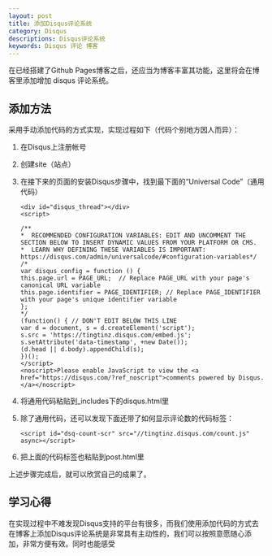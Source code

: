 ```yaml
---
layout: post
title: 添加Disqus评论系统
category: Disqus
descriptions: Disqus评论系统
keywords: Disqus 评论 博客
---
```


在已经搭建了Github Pages博客之后，还应当为博客丰富其功能，这里将会在博客里添加增加 disqus 评论系统。

<!-- more --> 

## 添加方法

采用手动添加代码的方式实现，实现过程如下（代码个别地方因人而异）：

1. 在Disqus上注册帐号

2. 创建site（站点）

3. 在接下来的页面的安装Disqus步骤中，找到最下面的“Universal Code”（通用代码）

   ```
   <div id="disqus_thread"></div>
   <script>

   /**
   *  RECOMMENDED CONFIGURATION VARIABLES: EDIT AND UNCOMMENT THE SECTION BELOW TO INSERT DYNAMIC VALUES FROM YOUR PLATFORM OR CMS.
   *  LEARN WHY DEFINING THESE VARIABLES IS IMPORTANT: https://disqus.com/admin/universalcode/#configuration-variables*/
   /*
   var disqus_config = function () {
   this.page.url = PAGE_URL;  // Replace PAGE_URL with your page's canonical URL variable
   this.page.identifier = PAGE_IDENTIFIER; // Replace PAGE_IDENTIFIER with your page's unique identifier variable
   };
   */
   (function() { // DON'T EDIT BELOW THIS LINE
   var d = document, s = d.createElement('script');
   s.src = 'https://tingtinz.disqus.com/embed.js';
   s.setAttribute('data-timestamp', +new Date());
   (d.head || d.body).appendChild(s);
   })();
   </script>
   <noscript>Please enable JavaScript to view the <a href="https://disqus.com/?ref_noscript">comments powered by Disqus.</a></noscript>
   ```

4. 将通用代码粘贴到_includes下的disqus.html里

5. 除了通用代码，还可以发现下面还带了如何显示评论数的代码标签：

   ```
   <script id="dsq-count-scr" src="//tingtinz.disqus.com/count.js" async></script>
   ```

6. 把上面的代码标签也粘贴到post.html里

上述步骤完成后，就可以欣赏自己的成果了。

## 学习心得

在实现过程中不难发现Disqus支持的平台有很多，而我们使用添加代码的方式去在博客上添加Disqus评论系统是非常具有主动性的，我们可以按照意愿随心添加，非常方便有效。同时也能感受